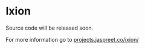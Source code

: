 # Ixion

Source code will be released soon.

For more information go to <a href="http://projects.jaspreet.co/ixion/">projects.jaspreet.co/ixion/</a>
